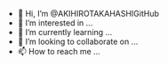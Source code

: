 - 👋 Hi, I’m @AKIHIROTAKAHASHIGitHub
- 👀 I’m interested in ...
- 🌱 I’m currently learning ...
- 💞️ I’m looking to collaborate on ...
- 📫 How to reach me ...

<!---
AKIHIROTAKAHASHIGitHub/AKIHIROTAKAHASHIGitHub is a ✨ special ✨ repository because its `README.md` (this file) appears on your GitHub profile.
You can click the Preview link to take a look at your changes.
--->
